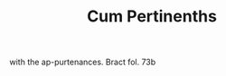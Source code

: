 ---
title: Cum Pertinenths
letter: C
permalink: "/definitions/bld-cum-pertinenths.html"
body: with the ap-purtenances. Bract fol. 73b
published_at: '2018-07-07'
source: Black's Law Dictionary 2nd Ed (1910)
layout: post
---